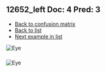 ## 12652_left Doc: 4 Pred: 3
- [Back to confusion matrix](https://github.com/juliandewit/kaggle_retinopathy/blob/master/matrix.md)
- [Back to list](https://github.com/juliandewit/kaggle_retinopathy/blob/master/lists/43/list.md)
- [Next example in list](https://github.com/juliandewit/kaggle_retinopathy/blob/master/lists/43/12/12861_left.md)

![Eye](https://retinopaty.blob.core.windows.net/size1024/12652_left_4.jpeg)

### 

![Eye]()
